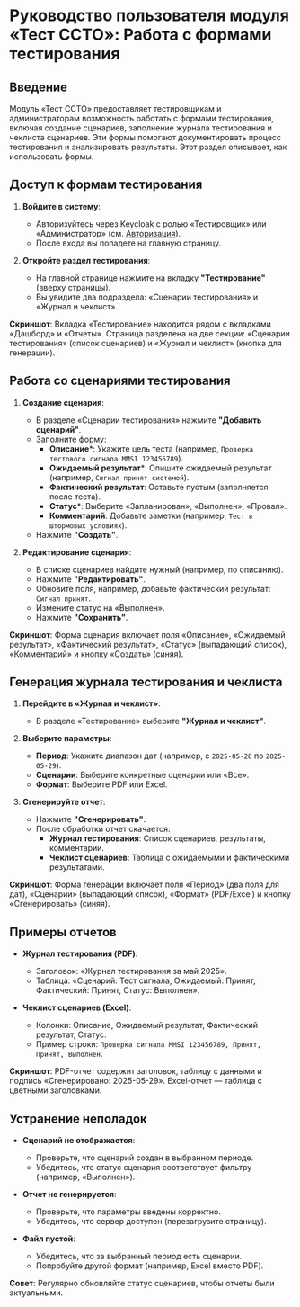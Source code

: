 # Руководство пользователя модуля «Тест ССТО»: Работа с формами тестирования

## Введение
Модуль «Тест ССТО» предоставляет тестировщикам и администраторам возможность работать с формами тестирования, включая создание сценариев, заполнение журнала тестирования и чеклиста сценариев. Эти формы помогают документировать процесс тестирования и анализировать результаты. Этот раздел описывает, как использовать формы.

## Доступ к формам тестирования
1. **Войдите в систему**:
   - Авторизуйтесь через Keycloak с ролью «Тестировщик» или «Администратор» (см. [Авторизация](#авторизация)).
   - После входа вы попадете на главную страницу.

2. **Откройте раздел тестирования**:
   - На главной странице нажмите на вкладку **"Тестирование"** (вверху страницы).
   - Вы увидите два подраздела: «Сценарии тестирования» и «Журнал и чеклист».

**Скриншот**: Вкладка «Тестирование» находится рядом с вкладками «Дашборд» и «Отчеты». Страница разделена на две секции: «Сценарии тестирования» (список сценариев) и «Журнал и чеклист» (кнопка для генерации).

## Работа со сценариями тестирования
1. **Создание сценария**:
   - В разделе «Сценарии тестирования» нажмите **"Добавить сценарий"**.
   - Заполните форму:
     - **Описание***: Укажите цель теста (например, `Проверка тестового сигнала MMSI 123456789`).
     - **Ожидаемый результат***: Опишите ожидаемый результат (например, `Сигнал принят системой`).
     - **Фактический результат**: Оставьте пустым (заполняется после теста).
     - **Статус***: Выберите «Запланирован», «Выполнен», «Провал».
     - **Комментарий**: Добавьте заметки (например, `Тест в штормовых условиях`).
   - Нажмите **"Создать"**.

2. **Редактирование сценария**:
   - В списке сценариев найдите нужный (например, по описанию).
   - Нажмите **"Редактировать"**.
   - Обновите поля, например, добавьте фактический результат: `Сигнал принят`.
   - Измените статус на «Выполнен».
   - Нажмите **"Сохранить"**.

**Скриншот**: Форма сценария включает поля «Описание», «Ожидаемый результат», «Фактический результат», «Статус» (выпадающий список), «Комментарий» и кнопку «Создать» (синяя).

## Генерация журнала тестирования и чеклиста
1. **Перейдите в «Журнал и чеклист»**:
   - В разделе «Тестирование» выберите **"Журнал и чеклист"**.

2. **Выберите параметры**:
   - **Период**: Укажите диапазон дат (например, с `2025-05-28` по `2025-05-29`).
   - **Сценарии**: Выберите конкретные сценарии или «Все».
   - **Формат**: Выберите PDF или Excel.

3. **Сгенерируйте отчет**:
   - Нажмите **"Сгенерировать"**.
   - После обработки отчет скачается:
     - **Журнал тестирования**: Список сценариев, результаты, комментарии.
     - **Чеклист сценариев**: Таблица с ожидаемыми и фактическими результатами.

**Скриншот**: Форма генерации включает поля «Период» (два поля для дат), «Сценарии» (выпадающий список), «Формат» (PDF/Excel) и кнопку «Сгенерировать» (синяя).

## Примеры отчетов
- **Журнал тестирования (PDF)**:
  - Заголовок: «Журнал тестирования за май 2025».
  - Таблица: «Сценарий: Тест сигнала, Ожидаемый: Принят, Фактический: Принят, Статус: Выполнен».

- **Чеклист сценариев (Excel)**:
  - Колонки: Описание, Ожидаемый результат, Фактический результат, Статус.
  - Пример строки: `Проверка сигнала MMSI 123456789, Принят, Принят, Выполнен`.

**Скриншот**: PDF-отчет содержит заголовок, таблицу с данными и подпись «Сгенерировано: 2025-05-29». Excel-отчет — таблица с цветными заголовками.

## Устранение неполадок
- **Сценарий не отображается**:
  - Проверьте, что сценарий создан в выбранном периоде.
  - Убедитесь, что статус сценария соответствует фильтру (например, «Выполнен»).

- **Отчет не генерируется**:
  - Проверьте, что параметры введены корректно.
  - Убедитесь, что сервер доступен (перезагрузите страницу).

- **Файл пустой**:
  - Убедитесь, что за выбранный период есть сценарии.
  - Попробуйте другой формат (например, Excel вместо PDF).

**Совет**: Регулярно обновляйте статус сценариев, чтобы отчеты были актуальными.
